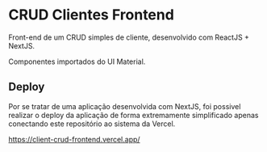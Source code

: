 # CRUD Clientes Frontend
 
 Front-end de um CRUD simples de cliente, desenvolvido com ReactJS + NextJS.
 
 Componentes importados do UI Material.
 
 ## Deploy
 
 Por se tratar de uma aplicação desenvolvida com NextJS, foi possivel realizar o deploy da aplicação de forma extremamente simplificado apenas conectando este repositório ao sistema da Vercel.
 
 https://client-crud-frontend.vercel.app/
 
